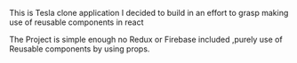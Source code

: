 This is Tesla clone application I decided to build
in an effort to grasp making use of reusable components in react

The Project is simple enough no Redux or Firebase included
,purely use of Reusable components by using props.

